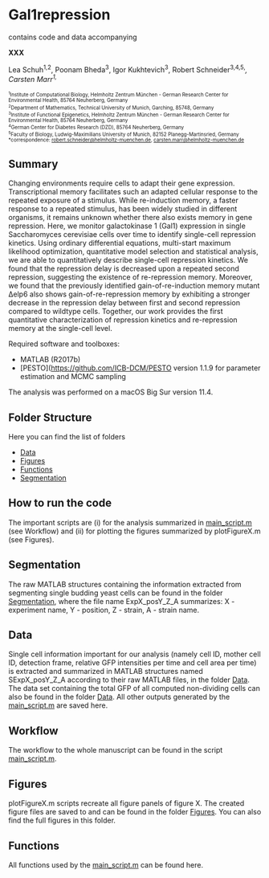 # Gal1repression

contains code and data accompanying 

__XXX__

Lea Schuh<sup>1,2</sup>, Poonam Bheda<sup>3</sup>, Igor Kukhtevich<sup>3</sup>, Robert Schneider<sup>3,4,5,*</sup>, Carsten Marr<sup>1,*</sup>

<sub><sup>
<sup>1</sup>Institute of Computational Biology, Helmholtz Zentrum München - German Research Center for Environmental Health, 85764 Neuherberg, Germany <br>
<sup>2</sup>Department of Mathematics, Technical University of Munich, Garching, 85748, Germany <br>
<sup>3</sup>Institute of Functional Epigenetics, Helmholtz Zentrum München - German Research Center for Environmental Health, 85764 Neuherberg, Germany <br>
<sup>4</sup>German Center for Diabetes Research (DZD), 85764 Neuherberg, Germany <br>
<sup>5</sup>Faculty of Biology, Ludwig-Maximilians University of Munich, 82152 Planegg-Martinsried, Germany <br>
*correspondence: robert.schneider@helmholtz-muenchen.de, carsten.marr@helmholtz-muenchen.de <br>
</sup></sub>

## Summary

Changing environments require cells to adapt their gene expression. Transcriptional memory facilitates such an adapted cellular response to the repeated exposure of a stimulus. While re-induction memory, a faster response to a repeated stimulus, has been widely studied in different organisms, it remains unknown whether there also exists memory in gene repression. 
Here, we monitor galactokinase 1 (Gal1) expression in single Saccharomyces cerevisiae cells over time to identify single-cell repression kinetics. Using ordinary differential equations, multi-start maximum likelihood optimization, quantitative model selection and statistical analysis, we are able to quantitatively describe single-cell repression kinetics. We found that the repression delay is decreased upon a repeated second repression, suggesting the existence of re-repression memory. Moreover, we found that the previously identified gain-of-re-induction memory mutant Δelp6 also shows gain-of-re-repression memory by exhibiting a stronger decrease in the repression delay between first and second repression compared to wildtype cells. 
Together, our work provides the first quantitative characterization of repression kinetics and re-repression memory at the single-cell level. <br>

Required software and toolboxes:

- MATLAB (R2017b)
- [PESTO](https://github.com/ICB-DCM/PESTO version 1.1.9 for parameter estimation and MCMC sampling

The analysis was performed on a macOS Big Sur version 11.4. <br>

## Folder Structure

Here you can find the list of folders

- [Data](Data)
- [Figures](Figures)
- [Functions](Functions)
- [Segmentation](Segmentation)

## How to run the code

The important scripts are (i) for the analysis summarized in [main_script.m](main_script.m) (see Workflow) and (ii) for plotting the figures summarized by plotFigureX.m (see Figures).

## Segmentation

The raw MATLAB structures containing the information extracted from segmenting single budding yeast cells can be found in the folder [Segmentation](Segmentation), where the file name ExpX_posY_Z_A summarizes: X - experiment name, Y - position, Z - strain, A - strain name.

## Data

Single cell information important for our analysis (namely cell ID, mother cell ID, detection frame, relative GFP intensities per time and cell area per time) is extracted and summarized in MATLAB structures named SExpX_posY_Z_A according to their raw MATLAB files, in the folder [Data](Data). The data set containing the total GFP of all computed non-dividing cells can also be found in the folder [Data](Data). All other outputs generated by the [main_script.m](main_script.m) are saved here. 

## Workflow

The workflow to the whole manuscript can be found in the script [main_script.m](main_script.m).

## Figures
plotFigureX.m scripts recreate all figure panels of figure X. The created figure files are saved to and can be found in the folder [Figures](Figures). You can also find the full figures in this folder. 

## Functions
All functions used by the [main_script.m](main_script.m) can be found here. 


